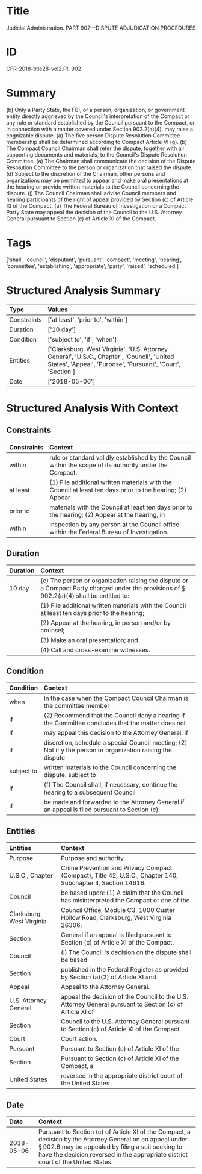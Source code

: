 # Title

 Judicial Administration. PART 902—DISPUTE ADJUDICATION PROCEDURES


# ID

 CFR-2018-title28-vol2.Pt. 902


# Summary

(b) Only a Party State, the FBI, or a person, organization, or government entity directly aggrieved by the Council's interpretation of the Compact or any rule or standard established by the Council pursuant to the Compact, or in connection with a matter covered under Section 902.2(a)(4), may raise a cognizable dispute.
(a) The five person Dispute Resolution Committee membership shall be determined according to Compact Article VI (g).
(b) The Compact Council Chairman shall refer the dispute, together with all supporting documents and materials, to the Council's Dispute Resolution Committee.
(a) The Chairman shall communicate the decision of the Dispute Resolution Committee to the person or organization that raised the dispute.
(d) Subject to the discretion of the Chairman, other persons and organizations may be permitted to appear and make oral presentations at the hearing or provide written materials to the Council concerning the dispute.
(j) The Council Chairman shall advise Council members and hearing participants of the right of appeal provided by Section (c) of Article XI of the Compact.
(a) The Federal Bureau of Investigation or a Compact Party State may appeal the decision of the Council to the U.S. Attorney General pursuant to Section (c) of Article XI of the Compact.


# Tags

['shall', 'council', 'disputant', 'pursuant', 'compact', 'meeting', 'hearing', 'committee', 'establishing', 'appropriate', 'party', 'raised', 'scheduled']


# Structured Analysis Summary

| Type        | Values                                                                                                                                                     |
|:------------|:-----------------------------------------------------------------------------------------------------------------------------------------------------------|
| Constraints | ['at least', 'prior to', 'within']                                                                                                                         |
| Duration    | ['10 day']                                                                                                                                                 |
| Condition   | ['subject to', 'if', 'when']                                                                                                                               |
| Entities    | ['Clarksburg, West Virginia', 'U.S. Attorney General', 'U.S.C., Chapter', 'Council', 'United States', 'Appeal', 'Purpose', 'Pursuant', 'Court', 'Section'] |
| Date        | ['2018-05-06']                                                                                                                                             |


# Structured Analysis With Context

 


## Constraints

| Constraints   | Context                                                                                                   |
|:--------------|:----------------------------------------------------------------------------------------------------------|
| within        | rule or standard validly established by the Council within  the scope of its authority under the Compact. |
| at least      | (1) File additional written materials with the Council at least ten days prior to the hearing; (2) Appear |
| prior to      | materials with the Council at least ten days prior to the hearing; (2) Appear at the hearing, in          |
| within        | inspection by any person at the Council office within  the Federal Bureau of Investigation.               |


## Duration

| Duration   | Context                                                                                                                                              |
|:-----------|:-----------------------------------------------------------------------------------------------------------------------------------------------------|
| 10 day     | (c) The person or organization raising the dispute or a Compact Party charged under the provisions of &#167;&#8201;902.2(a)(4) shall be entitled to: |
|            |           (1) File additional written materials with the Council at least ten days prior to the hearing;                                             |
|            |           (2) Appear at the hearing, in person and/or by counsel;                                                                                    |
|            |           (3) Make an oral presentation; and                                                                                                         |
|            |           (4) Call and cross-examine witnesses.                                                                                                      |


## Condition

| Condition   | Context                                                                                                     |
|:------------|:------------------------------------------------------------------------------------------------------------|
| when        | In the case  when the Compact Council Chairman is the committee member                                      |
| if          | (2) Recommend that the Council deny a hearing if the Committee concludes that the matter does not           |
| if          | may appeal this decision to the Attorney General. if                                                        |
| if          | discretion, schedule a special Council meeting; (2) Not if y the person or organization raising the dispute |
| subject to  | written materials to the Council concerning the dispute. subject to                                         |
| if          | (f) The Council shall,  if necessary, continue the hearing to a subsequent Council                          |
| if          | be made and forwarded to the Attorney General if an appeal is filed pursuant to Section (c)                 |


## Entities

| Entities                  | Context                                                                                                       |
|:--------------------------|:--------------------------------------------------------------------------------------------------------------|
| Purpose                   | Purpose  and authority.                                                                                       |
| U.S.C., Chapter           | Crime Prevention and Privacy Compact (Compact), Title 42, U.S.C., Chapter  140, Subchapter II, Section 14616. |
| Council                   | be based upon: (1) A claim that the Council  has misinterpreted the Compact or one of the                     |
| Clarksburg, West Virginia | Council Office, Module C3, 1000 Custer Hollow Road, Clarksburg, West Virginia  26306.                         |
| Section                   | General if an appeal is filed pursuant to Section  (c) of Article XI of the Compact.                          |
| Council                   | (i) The  Council 's decision on the dispute shall be based                                                    |
| Section                   | published in the Federal Register as provided by Section  (a)(2) of Article XI and                            |
| Appeal                    | Appeal  to the Attorney General.                                                                              |
| U.S. Attorney General     | appeal the decision of the Council to the U.S. Attorney General pursuant to Section (c) of Article XI of      |
| Section                   | Council to the U.S. Attorney General pursuant to Section  (c) of Article XI of the Compact.                   |
| Court                     | Court  action.                                                                                                |
| Pursuant                  | Pursuant to Section (c) of Article XI of the                                                                  |
| Section                   | Pursuant to  Section (c) of Article XI of the Compact, a                                                      |
| United States             | reversed in the appropriate district court of the United States .                                             |


## Date

| Date       | Context                                                                                                                                                                                                                                                       |
|:-----------|:--------------------------------------------------------------------------------------------------------------------------------------------------------------------------------------------------------------------------------------------------------------|
| 2018-05-06 | Pursuant to Section (c) of Article XI of the Compact, a decision by the Attorney General on an appeal under &#167;&#8201;902.6 may be appealed by filing a suit seeking to have the decision reversed in the appropriate district court of the United States. |


